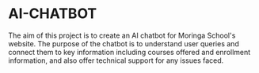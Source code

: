 # AI-CHATBOT
The aim of this project is to create an AI chatbot for Moringa School's website. The purpose of the chatbot is to understand user queries and connect them to key information including courses offered and enrollment information, and also offer technical support for any issues faced.
